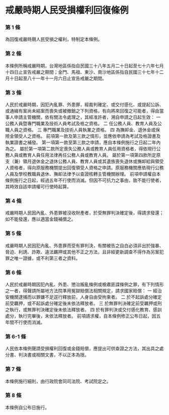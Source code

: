 # 戒嚴時期人民受損權利回復條例

### 第 1 條

為回復戒嚴時期人民受損之權利，特制定本條例。

### 第 2 條

本條例所稱戒嚴時期，台灣地區係指自民國三十八年五月二十日起至七十六年七月十四日止宣告戒嚴之期間；金門、馬祖、東沙、南沙地區係指自民國三十七年十二月十日起至八十一年十一月六日止宣告戒嚴之期間。

### 第 3 條

人民於戒嚴時期，因犯內亂罪、外患罪，經裁判確定、或交付感化、或提起公訴、或通緝有案尚未結案而喪失或被撤銷之下列資格，有向將來回復之可能者，得由當事人申請主管機關，依有關法令處理之，其經准許者，溯自申請之日起生效：
一  公務人員暨專門職業及技術人員考試及格之資格。
二  任公務人員、教育人員及公職人員之資格。
三  專門職業及技術人員執業之資格。
四  為撫卹金、退休金或保險金領受人之資格。
前項第一款及第三款之情形，並應依申請為考試及格證書及執業證書之補發。
第一項第一款至第三款之申請，應自本條例施行之日起二年內為之。
屬於第一項第二款所定喪失公務人員或教育人員任用資格者，得依現行公務人員或教育人員任用法律再任公務人員或教育人員。
屬於第一項第四款所定原支（兼）領月退休金之退休公務人員、教育人員或其遺族喪失退休或撫卹給與領受人資格者，得向原服務機關提出回復領受人資格之申請。原服務機關應依現行公務人員及學校教職員退休、撫卹法律予以查證核轉主管機關辦理。
前項申請權自本條例施行之日起，經過五年不行使而消滅。但因不可抗力之事由，致不能行使者，其時效自該申請權可行使時起算。

### 第 4 條

戒嚴時期人民因內亂、外患罪被沒收財產者，於受無罪判決確定後，得請求發還；如不能發還，應以適當金錢補償之。

### 第 5 條

戒嚴時期人民因犯內亂、外患罪而受有罪判決，有關被告之自白必須非出於強暴、脅迫、利誘、詐欺、違法羈押或其他不正之方法，且非經更新調查不得作為另案犯罪之唯一證據，或不利第三者之資料。

### 第 6 條

人民於戒嚴時期因犯內亂、外患、懲治叛亂條例或檢肅匪諜條例之罪，有下列情形之一者，得聲請所屬地方法院準用冤獄賠償法相關規定，請求國家賠償：
一  經治安機關逮捕而以罪嫌不足逕行釋放前，人身自由受拘束者。
二  於不起訴處分確定前受羈押，或不起訴處分確定後未依法釋放者。
三  於無罪判決確定前受羈押或刑之執行，或無罪判決確定後未依法釋放者。
四  於有罪判決或交付感化教育、感訓處分，執行完畢後，未依法釋放者。
前項請求權，自本條例修正公布日起，因五年間不行使而消滅。

### 第 6-1 條

人民依本條例聲請受損權利回復或金錢賠償，應提出可供查證之方法，其出具之處分書、判決書或相關文書，不以正本為限。

### 第 7 條

本條例施行細則，由行政院會同司法院、考試院定之。

### 第 8 條

本條例自公布日施行。
